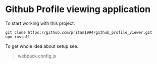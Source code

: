 # Github Profile viewing application

To start working with this project:
```
git clone https://github.com/pritam1994/github_profile_viewer.git
npm install
```
To get whole idea about setup see..
> webpack.config.js